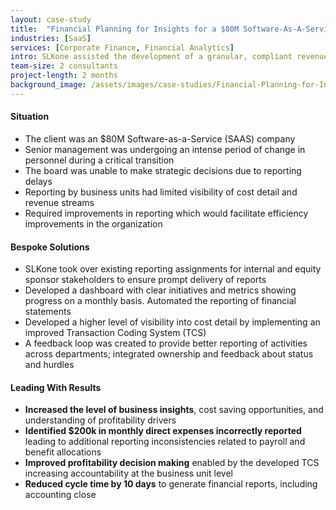 ```yaml
---
layout: case-study
title:  "Financial Planning for Insights for a $80M Software-As-A-Service"
industries: [SaaS]
services: [Corporate Finance, Financial Analytics]
intro: SLKone assisted the development of a granular, compliant revenue recognition model that resolved material issues in the accounting function, while simultaneously unlocking business intelligence reporting opportunities
team-size: 2 consultants
project-length: 2 months
background_image: /assets/images/case-studies/Financial-Planning-for-Insights-for-a-80M-Software-As-A-Service-Company.jpg
---
```


#### Situation
- The client was an $80M Software-as-a-Service (SAAS) company
- Senior management was undergoing an intense period of change in personnel during a critical transition
- The board was unable to make strategic decisions due to reporting delays
- Reporting by business units had limited visibility of cost detail and revenue streams
- Required improvements in reporting which would facilitate efficiency improvements in the organization

#### Bespoke Solutions
- SLKone took over existing reporting assignments for internal and equity sponsor stakeholders to ensure prompt delivery of reports
- Developed a dashboard with clear initiatives and metrics showing progress on a monthly basis. Automated the reporting of financial statements
- Developed a higher level of visibility into cost detail by implementing an improved Transaction Coding System (TCS)
- A feedback loop was created to provide better reporting of activities across departments; integrated ownership and feedback about status and hurdles

#### Leading With Results
- **Increased the level of business insights**, cost saving opportunities, and understanding of profitability drivers 
- **Identified $200k in monthly direct expenses incorrectly reported** leading to additional reporting inconsistencies related to payroll and benefit allocations
- **Improved profitability decision making** enabled by the developed TCS increasing accountability at the business unit level
- **Reduced cycle time by 10 days** to generate financial reports, including accounting close
